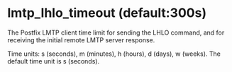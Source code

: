 # lmtp_lhlo_timeout (default:300s) 

 The Postfix LMTP client time limit for sending the LHLO command,
and for receiving the initial remote LMTP server response. 

 Time units: s (seconds), m (minutes), h (hours), d (days), w
(weeks).  The default time unit is s (seconds).  


